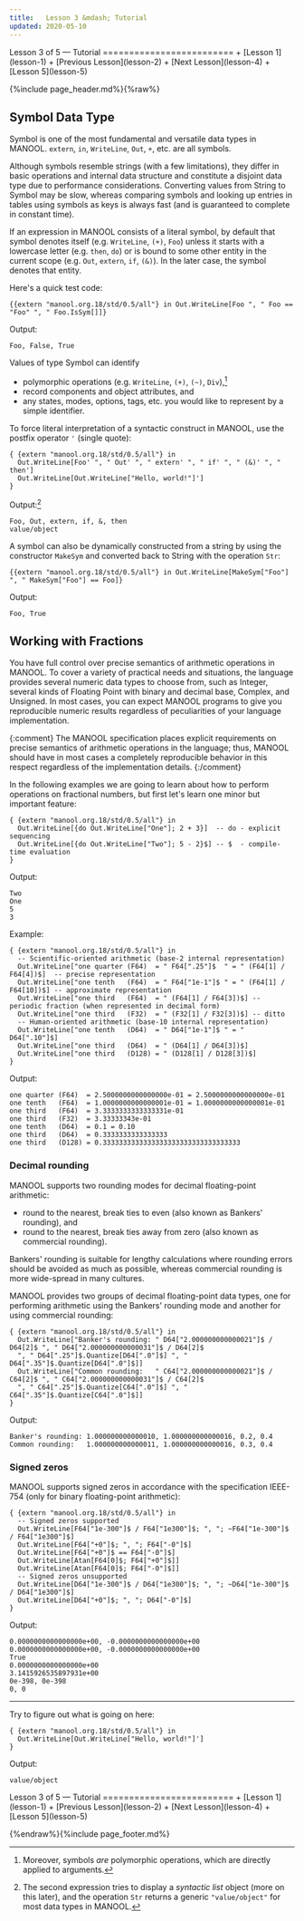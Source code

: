 ```yaml
---
title:   Lesson 3 &mdash; Tutorial
updated: 2020-05-10
---
```


<aside markdown="1" class="right">
Lesson 3 of 5 &mdash; Tutorial
=========================
+ [Lesson 1](lesson-1)
+ [Previous Lesson](lesson-2)
+ [Next Lesson](lesson-4)
+ [Lesson 5](lesson-5)
</aside>

{%include page_header.md%}{%raw%}

Symbol Data Type
----------------------------------------------------------------------------------------------------------------------------------------------------------------

Symbol is one of the most fundamental and versatile data types in MANOOL. `extern`, `in`, `WriteLine`, `Out`, `+`, etc. are all symbols.

<aside markdown="1">
Although symbols resemble strings (with a few limitations), they differ in basic operations and internal data structure and constitute a disjoint data type due
to performance considerations. Converting values from String to Symbol may be slow, whereas comparing symbols and looking up entries in tables using symbols as
keys is always fast (and is guaranteed to complete in constant time).
</aside>

If an expression in MANOOL consists of a literal symbol, by default that symbol denotes itself (e.g. `WriteLine`, `(+)`, `Foo`) unless it starts with a
lowercase letter (e.g. `then`, `do`) or is bound to some other entity in the current scope (e.g. `Out`, `extern`, `if`, `(&)`). In the later case, the symbol
denotes that entity.

Here's a quick test code:

    {{extern "manool.org.18/std/0.5/all"} in Out.WriteLine[Foo ", " Foo == "Foo" ", " Foo.IsSym[]]}

Output:

    Foo, False, True

Values of type Symbol can identify
  * polymorphic operations (e.g. `WriteLine`, `(+)`, `(~)`, `Div`),[^a1]
  * record components and object attributes, and
  * any states, modes, options, tags, etc. you would like to represent by a simple identifier.

[^a1]: Moreover, symbols *are* polymorphic operations, which are directly applied to arguments.

To force literal interpretation of a syntactic construct in MANOOL, use the postfix operator `'` (single quote):

    { {extern "manool.org.18/std/0.5/all"} in
      Out.WriteLine[Foo' ", " Out' ", " extern' ", " if' ", " (&)' ", " then']
      Out.WriteLine[Out.WriteLine["Hello, world!"]']
    }

Output:[^a2]

    Foo, Out, extern, if, &, then
    value/object

[^a2]: The second expression tries to display a _syntactic list_ object (more on this later), and the operation `Str` returns a generic `"value/object"` for
       most data types in MANOOL.

A symbol can also be dynamically constructed from a string by using the constructor `MakeSym` and converted back to String with the operation `Str`:

    {{extern "manool.org.18/std/0.5/all"} in Out.WriteLine[MakeSym["Foo"] ", " MakeSym["Foo"] == Foo]}

Output:

    Foo, True


Working with Fractions
----------------------------------------------------------------------------------------------------------------------------------------------------------------

You have full control over precise semantics of arithmetic operations in MANOOL. To cover a variety of practical needs and situations, the language provides
several numeric data types to choose from, such as Integer, several kinds of Floating Point with binary and decimal base, Complex, and Unsigned. In most cases,
you can expect MANOOL programs to give you reproducible numeric results regardless of peculiarities of your language implementation.

{:comment}
The MANOOL specification places explicit requirements on precise semantics of arithmetic operations in the language; thus, MANOOL should have in most cases a
completely reproducible behavior in this respect regardless of the implementation details.
{:/comment}

In the following examples we are going to learn about how to perform operations on fractional numbers, but first let's learn one minor but important feature:

    { {extern "manool.org.18/std/0.5/all"} in
      Out.WriteLine[{do Out.WriteLine["One"]; 2 + 3}]  -- do - explicit sequencing
      Out.WriteLine[{do Out.WriteLine["Two"]; 5 - 2}$] -- $  - compile-time evaluation
    }

Output:

    Two
    One
    5
    3

Example:

    { {extern "manool.org.18/std/0.5/all"} in
      -- Scientific-oriented arithmetic (base-2 internal representation)
      Out.WriteLine["one quarter (F64)  = " F64[".25"]$  " = " (F64[1] / F64[4])$]  -- precise representation
      Out.WriteLine["one tenth   (F64)  = " F64["1e-1"]$ " = " (F64[1] / F64[10])$] -- approximate representation
      Out.WriteLine["one third   (F64)  = " (F64[1] / F64[3])$] -- periodic fraction (when represented in decimal form)
      Out.WriteLine["one third   (F32)  = " (F32[1] / F32[3])$] -- ditto
      -- Human-oriented arithmetic (base-10 internal representation)
      Out.WriteLine["one tenth   (D64)  = " D64["1e-1"]$ " = " D64[".10"]$]
      Out.WriteLine["one third   (D64)  = " (D64[1] / D64[3])$]
      Out.WriteLine["one third   (D128) = " (D128[1] / D128[3])$]
    }

Output:

    one quarter (F64)  = 2.5000000000000000e-01 = 2.5000000000000000e-01
    one tenth   (F64)  = 1.0000000000000001e-01 = 1.0000000000000001e-01
    one third   (F64)  = 3.3333333333333331e-01
    one third   (F32)  = 3.33333343e-01
    one tenth   (D64)  = 0.1 = 0.10
    one third   (D64)  = 0.3333333333333333
    one third   (D128) = 0.3333333333333333333333333333333333

### Decimal rounding ###################################################################################################

MANOOL supports two rounding modes for decimal floating-point arithmetic:
  * round to the nearest, break ties to even (also known as Bankers' rounding), and
  * round to the nearest, break ties away from zero (also known as commercial rounding).

  Bankers' rounding is suitable for lengthy calculations where rounding errors should be avoided as much as possible, whereas commercial rounding is more
wide-spread in many cultures.

MANOOL provides two groups of decimal floating-point data types, one for performing arithmetic using the Bankers' rounding mode and another for using
commercial rounding:

    { {extern "manool.org.18/std/0.5/all"} in
      Out.WriteLine["Banker's rounding: " D64["2.000000000000021"]$ / D64[2]$ ", " D64["2.000000000000031"]$ / D64[2]$
      ", " D64[".25"]$.Quantize[D64[".0"]$] ", " D64[".35"]$.Quantize[D64[".0"]$]]
      Out.WriteLine["Common rounding:   " C64["2.000000000000021"]$ / C64[2]$ ", " C64["2.000000000000031"]$ / C64[2]$
      ", " C64[".25"]$.Quantize[C64[".0"]$] ", " C64[".35"]$.Quantize[C64[".0"]$]]
    }

Output:

    Banker's rounding: 1.000000000000010, 1.000000000000016, 0.2, 0.4
    Common rounding:   1.000000000000011, 1.000000000000016, 0.3, 0.4

### Signed zeros #######################################################################################################

MANOOL supports signed zeros in accordance with the specification IEEE-754 (only for binary floating-point arithmetic):

    { {extern "manool.org.18/std/0.5/all"} in
      -- Signed zeros supported
      Out.WriteLine[F64["1e-300"]$ / F64["1e300"]$; ", "; ~F64["1e-300"]$ / F64["1e300"]$]
      Out.WriteLine[F64["+0"]$; ", "; F64["-0"]$]
      Out.WriteLine[F64["+0"]$ == F64["-0"]$]
      Out.WriteLine[Atan[F64[0]$; F64["+0"]$]]
      Out.WriteLine[Atan[F64[0]$; F64["-0"]$]]
      -- Signed zeros unsupported
      Out.WriteLine[D64["1e-300"]$ / D64["1e300"]$; ", "; ~D64["1e-300"]$ / D64["1e300"]$]
      Out.WriteLine[D64["+0"]$; ", "; D64["-0"]$]
    }

Output:

    0.0000000000000000e+00, -0.0000000000000000e+00
    0.0000000000000000e+00, -0.0000000000000000e+00
    True
    0.0000000000000000e+00
    3.1415926535897931e+00
    0e-398, 0e-398
    0, 0


-----

Try to figure out what is going on here:
~~~
{ {extern "manool.org.18/std/0.5/all"} in
  Out.WriteLine[Out.WriteLine["Hello, world!"]']
}
~~~
Output:
~~~
value/object
~~~

<aside markdown="1" class="right">
Lesson 3 of 5 &mdash; Tutorial
=========================
+ [Lesson 1](lesson-1)
+ [Previous Lesson](lesson-2)
+ [Next Lesson](lesson-4)
+ [Lesson 5](lesson-5)
</aside>

{%endraw%}{%include page_footer.md%}
